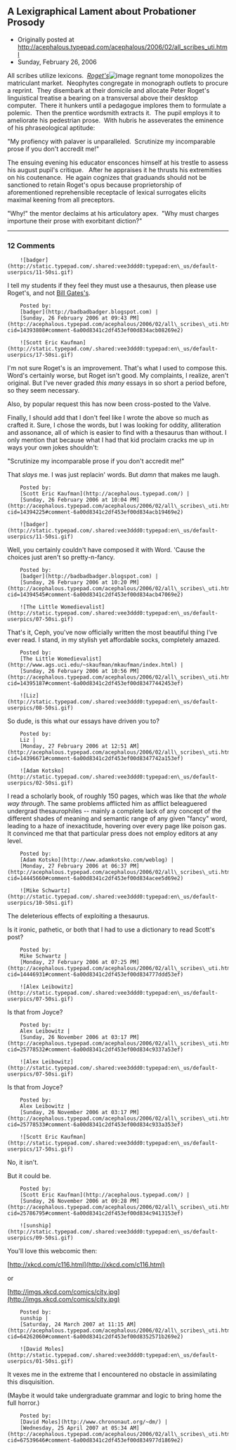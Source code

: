 ## A Lexigraphical Lament about Probationer Prosody

 * Originally posted at http://acephalous.typepad.com/acephalous/2006/02/all_scribes_uti.html
 * Sunday, February 26, 2006



All scribes utilize lexicons.  [_Roget's_](http://www.amazon.com/exec/obidos/redirect?link\_code=ur2&tag=diesekoschmar-20&camp=1789&creative=9325&path=http%!A(MISSING)%!F(MISSING)%!F(MISSING)www.amazon.com%!F(MISSING)gp%!F(MISSING)product%!F(MISSING)0060185759%!F(MISSING))![image](http://www.assoc-amazon.com/e/ir?t=diesekoschmar-20&l=ur2&o=1) regnant tome monopolizes the matriculant market.  Neophytes congregate in monograph outlets to procure a reprint.  They disembark at their domicile and allocate Peter Roget's linguistical treatise a bearing on a transversal above their desktop computer.  There it hunkers until a pedagogue implores them to formulate a polemic.  Then the prentice wordsmith extracts it.  The pupil employs it to ameliorate his pedestrian prose.  With hubris he asseverates the eminence of his phraseological aptitude:

"My profiency with palaver is unparalleled.  Scrutinize my incomparable prose if you don't accredit me!"

The ensuing evening his educator ensconces himself at his trestle to assess his august pupil's critique.   After he appraises it he thrusts his extremities on his coutenance.  He again cognizes that graduands should not be sanctioned to retain Roget's opus because proprietorship of aforementioned reprehensible receptacle of lexical surrogates elicits maximal keening from all preceptors.  

"Why!" the mentor declaims at his articulatory apex.  "Why must charges importune their prose with exorbitant diction?"

		

* * *

### 12 Comments 

		

                
[]()

	

		![badger](http://static.typepad.com/.shared:vee3ddd0:typepad:en\_us/default-userpics/11-50si.gif)
	

	

		

I tell my students if they feel they must use a thesaurus, then please use Roget's, and not [Bill Gates's](http://office.microsoft.com/en-au/assistance/HP051892821033.aspx).

	

		Posted by:
		[badger](http://badbadbadger.blogspot.com) |
		[Sunday, 26 February 2006 at 09:43 PM](http://acephalous.typepad.com/acephalous/2006/02/all\_scribes\_uti.html?cid=14393808#comment-6a00d8341c2df453ef00d834acb08269e2)

[]()

	

		![Scott Eric Kaufman](http://static.typepad.com/.shared:vee3ddd0:typepad:en\_us/default-userpics/17-50si.gif)
	

	

		

I'm not sure Roget's is an improvement.  That's what I used to compose this.  Word's certainly worse, but Roget isn't good.  My complaints, I realize, aren't original.  But I've never graded _this many_ essays in so short a period before, so they seem necessary.  

Also, by popular request this has now been cross-posted to the Valve. 

Finally, I should add that I don't feel like I wrote the above so much as crafted it.  Sure, I chose the words, but I was looking for oddity, alliteration and assonance, all of which is easier to find with a thesaurus than without.  I only mention that because what I had that kid proclaim cracks me up in ways your own jokes shouldn't:

"Scrutinize my incomparable prose if you don't accredit me!" 

That _slays_ me.  I was just replacin' words.  But _damn_ that makes me laugh.

	

		Posted by:
		[Scott Eric Kaufman](http://acephalous.typepad.com/) |
		[Sunday, 26 February 2006 at 10:04 PM](http://acephalous.typepad.com/acephalous/2006/02/all\_scribes\_uti.html?cid=14394225#comment-6a00d8341c2df453ef00d834acb19469e2)

[]()

	

		![badger](http://static.typepad.com/.shared:vee3ddd0:typepad:en\_us/default-userpics/11-50si.gif)
	

	

		

Well, you certainly couldn't have composed it with Word.   'Cause the choices just aren't so pretty-n-fancy.  

	

		Posted by:
		[badger](http://badbadbadger.blogspot.com) |
		[Sunday, 26 February 2006 at 10:20 PM](http://acephalous.typepad.com/acephalous/2006/02/all\_scribes\_uti.html?cid=14394545#comment-6a00d8341c2df453ef00d834acb47069e2)

[]()

	

		![The Little Womedievalist](http://static.typepad.com/.shared:vee3ddd0:typepad:en\_us/default-userpics/07-50si.gif)
	

	

		

That's it, Ceph, you've now officially written the most beautiful thing I've ever read. I stand, in my stylish yet affordable socks, completely amazed.

	

		Posted by:
		[The Little Womedievalist](http://www.ags.uci.edu/~skaufman/mkaufman/index.html) |
		[Sunday, 26 February 2006 at 10:56 PM](http://acephalous.typepad.com/acephalous/2006/02/all\_scribes\_uti.html?cid=14395187#comment-6a00d8341c2df453ef00d83477442453ef)

[]()

	

		![Liz](http://static.typepad.com/.shared:vee3ddd0:typepad:en\_us/default-userpics/08-50si.gif)
	

	

		

So dude, is this what our essays have driven you to?

	

		Posted by:
		Liz |
		[Monday, 27 February 2006 at 12:51 AM](http://acephalous.typepad.com/acephalous/2006/02/all\_scribes\_uti.html?cid=14396671#comment-6a00d8341c2df453ef00d8347742a153ef)

[]()

	

		![Adam Kotsko](http://static.typepad.com/.shared:vee3ddd0:typepad:en\_us/default-userpics/02-50si.gif)
	

	

		

I read a scholarly book, of roughly 150 pages, which was like that _the whole way through_.  The same problems afflicted him as afflict beleaguered undergrad thesaurophiles -- mainly a complete lack of any concept of the different shades of meaning and semantic range of any given "fancy" word, leading to a haze of inexactitude, hovering over every page like poison gas.  It convinced me that that particular press does not employ editors at any level.

	

		Posted by:
		[Adam Kotsko](http://www.adamkotsko.com/weblog) |
		[Monday, 27 February 2006 at 06:37 PM](http://acephalous.typepad.com/acephalous/2006/02/all\_scribes\_uti.html?cid=14445660#comment-6a00d8341c2df453ef00d834acee5d69e2)

[]()

	

		![Mike Schwartz](http://static.typepad.com/.shared:vee3ddd0:typepad:en\_us/default-userpics/10-50si.gif)
	

	

		

The deleterious effects of exploiting a thesaurus.

Is it ironic, pathetic, or both that I had to use a dictionary to read Scott's post?

	

		Posted by:
		Mike Schwartz |
		[Monday, 27 February 2006 at 07:25 PM](http://acephalous.typepad.com/acephalous/2006/02/all\_scribes\_uti.html?cid=14446931#comment-6a00d8341c2df453ef00d834777ddd53ef)

[]()

	

		![Alex Leibowitz](http://static.typepad.com/.shared:vee3ddd0:typepad:en\_us/default-userpics/07-50si.gif)
	

	

		

Is that from Joyce?

	

		Posted by:
		Alex Leibowitz |
		[Sunday, 26 November 2006 at 03:17 PM](http://acephalous.typepad.com/acephalous/2006/02/all\_scribes\_uti.html?cid=25778532#comment-6a00d8341c2df453ef00d834c9337a53ef)

[]()

	

		![Alex Leibowitz](http://static.typepad.com/.shared:vee3ddd0:typepad:en\_us/default-userpics/07-50si.gif)
	

	

		

Is that from Joyce?

	

		Posted by:
		Alex Leibowitz |
		[Sunday, 26 November 2006 at 03:17 PM](http://acephalous.typepad.com/acephalous/2006/02/all\_scribes\_uti.html?cid=25778533#comment-6a00d8341c2df453ef00d834c933a353ef)

[]()

	

		![Scott Eric Kaufman](http://static.typepad.com/.shared:vee3ddd0:typepad:en\_us/default-userpics/17-50si.gif)
	

	

		

No, it isn't.

But it could be.

	

		Posted by:
		[Scott Eric Kaufman](http://acephalous.typepad.com/) |
		[Sunday, 26 November 2006 at 09:28 PM](http://acephalous.typepad.com/acephalous/2006/02/all\_scribes\_uti.html?cid=25786795#comment-6a00d8341c2df453ef00d834c9413153ef)

[]()

	

		![sunship](http://static.typepad.com/.shared:vee3ddd0:typepad:en\_us/default-userpics/09-50si.gif)
	

	

		

You'll love this webcomic then:

[http://xkcd.com/c116.html](http://xkcd.com/c116.html)

or

[http://imgs.xkcd.com/comics/city.jpg](http://imgs.xkcd.com/comics/city.jpg)

	

		Posted by:
		sunship |
		[Saturday, 24 March 2007 at 11:15 AM](http://acephalous.typepad.com/acephalous/2006/02/all\_scribes\_uti.html?cid=64262060#comment-6a00d8341c2df453ef00d8352571b269e2)

[]()

	

		![David Moles](http://static.typepad.com/.shared:vee3ddd0:typepad:en\_us/default-userpics/01-50si.gif)
	

	

		

It vexes me in the extreme that I encountered no obstacle in assimilating this disquisition.

(Maybe it would take undergraduate grammar and logic to bring home the full horror.)

	

		Posted by:
		[David Moles](http://www.chrononaut.org/~dm/) |
		[Wednesday, 25 April 2007 at 05:34 AM](http://acephalous.typepad.com/acephalous/2006/02/all\_scribes\_uti.html?cid=67539646#comment-6a00d8341c2df453ef00d834977d1869e2)

		

        